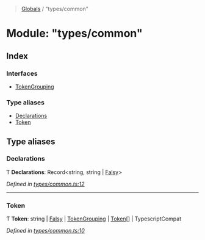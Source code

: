 > [Globals](../README.md) / "types/common"

# Module: "types/common"

## Index

### Interfaces

* [TokenGrouping](../interfaces/_types_common_.tokengrouping.md)

### Type aliases

* [Declarations](_types_common_.md#declarations)
* [Token](_types_common_.md#token)

## Type aliases

### Declarations

Ƭ  **Declarations**: Record\<string, string \| [Falsy](_index_.md#falsy)>

*Defined in [types/common.ts:12](https://github.com/kenoxa/beamwind/blob/main/packages/beamwind/src/types/common.ts#L12)*

___

### Token

Ƭ  **Token**: string \| [Falsy](_index_.md#falsy) \| [TokenGrouping](../interfaces/_index_.tokengrouping.md) \| [Token](_types_common_.md#token)[] \| TypescriptCompat

*Defined in [types/common.ts:10](https://github.com/kenoxa/beamwind/blob/main/packages/beamwind/src/types/common.ts#L10)*
